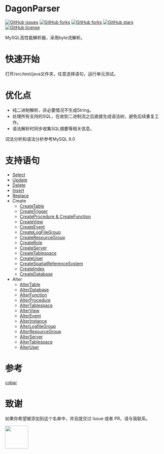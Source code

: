 # DagonParser

[![GitHub issues](https://img.shields.io/github/issues/Dagon0577/DagonParser.svg)](https://github.com/Dagon0577/DagonParser/issues)
[![GitHub forks](https://img.shields.io/github/watchers/Dagon0577/DagonParser.svg)](https://github.com/Dagon0577/DagonParser/watchers)
[![GitHub forks](https://img.shields.io/github/forks/Dagon0577/DagonParser.svg)](https://github.com/Dagon0577/DagonParser/network/members)
[![GitHub stars](https://img.shields.io/github/stars/Dagon0577/DagonParser.svg)](https://github.com/Dagon0577/DagonParser/stargazers)
[![GitHub license](https://img.shields.io/github/license/Dagon0577/DagonParser.svg)](https://github.com/Dagon0577/DagonParser/blob/master/LICENSE)

MySQL高性能解析器，采用byte流解析。

# 快速开始

打开/src/test/java文件夹，任意选择语句，运行单元测试。

# 优化点
- 纯二进制解析，非必要情况不生成String。
- 处理所有支持的SQL，在收到二进制流之后直接生成语法树，避免后续重复工作。
- 语法解析时同步收集SQL摘要等相关信息。

词法分析和语法分析参考MySQL 8.0

# 支持语句
- [Select](https://dev.mysql.com/doc/refman/8.0/en/select.html)
- [Update](https://dev.mysql.com/doc/refman/8.0/en/update.html)
- [Delete](https://dev.mysql.com/doc/refman/8.0/en/delete.html)
- [Insert](https://dev.mysql.com/doc/refman/8.0/en/insert.html)
- [Replace](https://dev.mysql.com/doc/refman/8.0/en/replace.html)
- Create
    - [CreateTable](https://dev.mysql.com/doc/refman/8.0/en/create-table.html)
    - [CreateTrigger](https://dev.mysql.com/doc/refman/8.0/en/create-trigger.html)
    - [CreateProcedure & CreateFunction](https://dev.mysql.com/doc/refman/8.0/en/create-procedure.html)
    - [CreateView](https://dev.mysql.com/doc/refman/8.0/en/create-view.html)
    - [CreateEvent](https://dev.mysql.com/doc/refman/8.0/en/create-event.html)
    - [CreateLogFileGroup](https://dev.mysql.com/doc/refman/8.0/en/create-logfile-group.html)
    - [CreateResourceGroup](https://dev.mysql.com/doc/refman/8.0/en/create-resource-group.html)
    - [CreateRole](https://dev.mysql.com/doc/refman/8.0/en/create-role.html)
    - [CreateServer](https://dev.mysql.com/doc/refman/8.0/en/create-server.html)
    - [CreateTablespace](https://dev.mysql.com/doc/refman/8.0/en/create-tablespace.html)
    - [CreateUser](https://dev.mysql.com/doc/refman/8.0/en/create-user.html)
    - [CreateSpatialReferenceSystem](https://dev.mysql.com/doc/refman/8.0/en/create-spatial-reference-system.html)
    - [CreateIndex](https://dev.mysql.com/doc/refman/8.0/en/create-index.html)
    - [CreateDatabase](https://dev.mysql.com/doc/refman/8.0/en/create-database.html)
- Alter
    - [AlterTable](https://dev.mysql.com/doc/refman/8.0/en/alter-table.html)
    - [AlterDatabase](https://dev.mysql.com/doc/refman/8.0/en/alter-database.html)
    - [AlterFunction](https://dev.mysql.com/doc/refman/8.0/en/alter-function.html)
    - [AlterProcedure](https://dev.mysql.com/doc/refman/8.0/en/alter-procedure.html)
    - [AlterTablespace](https://dev.mysql.com/doc/refman/8.0/en/alter-tablespace.html)
    - [AlterView](https://dev.mysql.com/doc/refman/8.0/en/alter-view.html)
    - [AlterEvent](https://dev.mysql.com/doc/refman/8.0/en/alter-event.html)
    - [AlterInstance](https://dev.mysql.com/doc/refman/8.0/en/alter-instance.html)
    - [AlterLogfileGroup](https://dev.mysql.com/doc/refman/8.0/en/alter-logfile-group.html)
    - [AlterResourceGroup](https://dev.mysql.com/doc/refman/8.0/en/alter-resource-group.html)
    - [AlterServer](https://dev.mysql.com/doc/refman/8.0/en/alter-server.html)
    - [AlterTablespace](https://dev.mysql.com/doc/refman/8.0/en/alter-tablespace.html)
    - [AlterUser](https://dev.mysql.com/doc/refman/8.0/en/alter-user.html)

# 参考
[cobar](https://github.com/alibaba/cobar)

# 致谢
如果你希望被添加到这个名单中，并且提交过 Issue 或者 PR，请与我联系。  

<a href="https://github.com/Dagon0577">
    <img src="https://avatars0.githubusercontent.com/u/31436836?s=460&v=4" width="75px">
</a>
